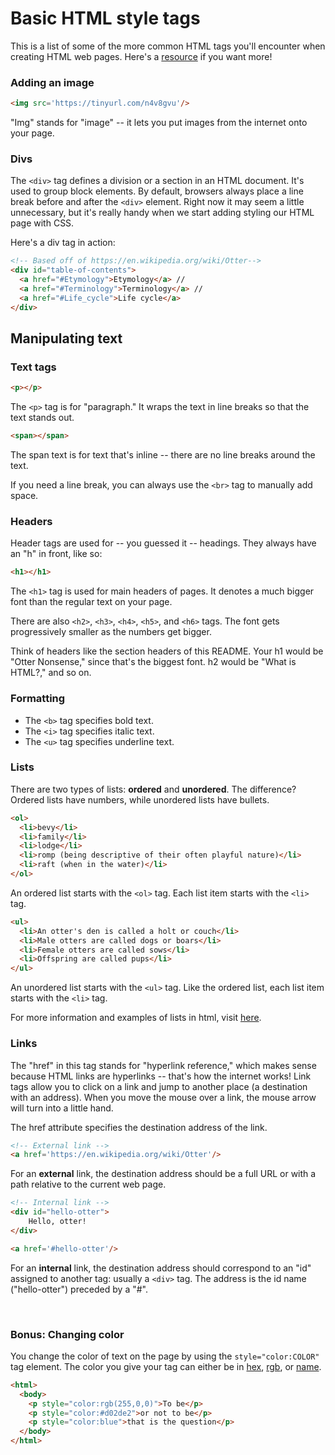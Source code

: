 # Basic HTML style tags

This is a list of some of the more common HTML tags you'll encounter when creating HTML web pages. Here's a [resource](https://computerservices.temple.edu/commonly-used-html-tags) if you want more!


### Adding an image

```html
<img src='https://tinyurl.com/n4v8gvu'/>
```

"Img" stands for "image" -- it lets you put images from the internet onto your page.

### Divs

The `<div>` tag defines a division or a section in an HTML document. It's used to group block elements. By default, browsers always place a line break before and after the `<div>` element.  Right now it may seem a little unnecessary, but it's really handy when we start adding styling our HTML page with CSS.

Here's a div tag in action:

```html
<!-- Based off of https://en.wikipedia.org/wiki/Otter-->
<div id="table-of-contents">
  <a href="#Etymology">Etymology</a> //
  <a href="#Terminology">Terminology</a> //
  <a href="#Life_cycle">Life cycle</a>
</div>
```


## Manipulating text

### Text tags

```html
<p></p>
```

The `<p>` tag is for "paragraph." It wraps the text in line breaks so that the text stands out.


```html
<span></span>
```

The span text is for text that's inline -- there are no line breaks around the text.

If you need a line break, you can always use the `<br>` tag to manually add space.

### Headers

Header tags are used for -- you guessed it -- headings. They always have an "h" in front, like so:

```html
<h1></h1>
```
The `<h1>` tag is used for main headers of pages. It denotes a much bigger font than the regular text on your page.

There are also `<h2>`, `<h3>`, `<h4>`, `<h5>`, and `<h6>` tags. The font gets progressively smaller as the numbers get bigger.

Think of headers like the section headers of this README. Your h1 would be "Otter Nonsense," since that's the biggest font. h2 would be "What is HTML?," and so on.


### Formatting

* The `<b>` tag specifies bold text.
* The `<i>` tag specifies italic text.
* The `<u>` tag specifies underline text.

### Lists

There are two types of lists: **ordered** and **unordered**. The difference? Ordered lists have numbers, while unordered lists have bullets.

```html
<ol>
  <li>bevy</li>
  <li>family</li>
  <li>lodge</li>
  <li>romp (being descriptive of their often playful nature)</li>
  <li>raft (when in the water)</li>
</ol>
```

An ordered list starts with the `<ol>` tag. Each list item starts with the `<li>` tag.

```html
<ul>
  <li>An otter's den is called a holt or couch</li>
  <li>Male otters are called dogs or boars</li>
  <li>Female otters are called sows</li>
  <li>Offspring are called pups</li>
</ul>
```

An unordered list starts with the `<ul>` tag. Like the ordered list, each list item starts with the `<li>` tag.

For more information and examples of lists in html, visit [here](https://www.w3schools.com/html/html_lists.asp).

### Links

The "href" in this tag stands for "hyperlink reference," which makes sense because HTML links are hyperlinks -- that's how the internet works! Link tags allow you to click on a link and jump to another place (a destination with an address). When you move the mouse over a link, the mouse arrow will turn into a little hand.

The href attribute specifies the destination address of the link.

```html
<!-- External link -->
<a href='https://en.wikipedia.org/wiki/Otter'/>
```

For an **external** link, the destination address should be a full URL or with a path relative to the current web page.

```html
<!-- Internal link -->
<div id="hello-otter">
    Hello, otter!
</div>

<a href='#hello-otter'/>
```

For an **internal** link, the destination address should correspond to an "id" assigned to another tag: usually a `<div>` tag. The address is the id name ("hello-otter") preceded by a "#".



<br>


### Bonus: Changing color

You change the color of text on the page by using the `style="color:COLOR"` tag element. The color you give your tag can either be in [hex](https://www.w3schools.com/colors/colors_hexadecimal.asp), [rgb](https://www.w3schools.com/colors/colors_rgb.asp), or [name](https://www.w3schools.com/colors/colors_names.asp).

```html
<html>
  <body>
    <p style="color:rgb(255,0,0)">To be</p>
    <p style="color:#d02de2">or not to be</p>
    <p style="color:blue">that is the question</p>
  </body>
</html>
```
